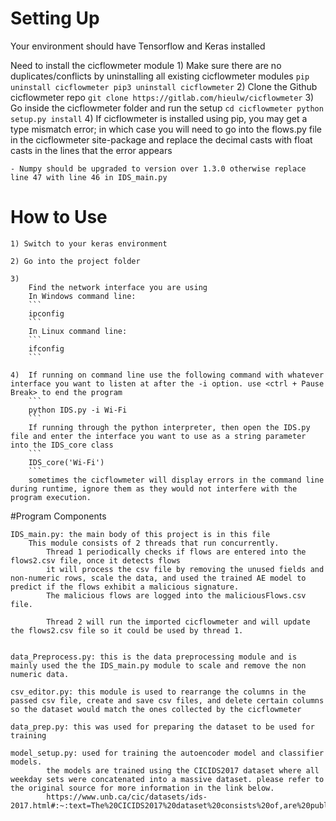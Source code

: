 # Setting Up
Your environment should have Tensorflow and Keras installed

Need to install the cicflowmeter module 
	1) Make sure there are no duplicates/conflicts by uninstalling all existing cicflowmeter modules
	```
	pip uninstall cicflowmeter
	pip3 uninstall cicflowmeter
	```
	2) Clone the Github cicflowmeter repo
			```
			git clone https://gitlab.com/hieulw/cicflowmeter
			```
	3) Go inside the cicflowmeter folder and run the setup 
			```
			cd cicflowmeter
			python setup.py install
			```
	4) If cicflowmeter is installed using pip, you may get a type mismatch error; in which case you will need to go into the flows.py file in the cicflowmeter 	site-package and replace the decimal casts with float casts in the lines that the error appears 
	
	- Numpy should be upgraded to version over 1.3.0 otherwise replace line 47 with line 46 in IDS_main.py
	
	

# How to Use
	1) Switch to your keras environment
	
	2) Go into the project folder
	
	3) 
		Find the network interface you are using
		In Windows command line:
		```
		ipconfig
		```
		In Linux command line:
		```
		ifconfig
		```
		
	4)	If running on command line use the following command with whatever interface you want to listen at after the -i option. use <ctrl + Pause Break> to end the program
		```
		python IDS.py -i Wi-Fi
		```
		If running through the python interpreter, then open the IDS.py file and enter the interface you want to use as a string parameter into the IDS_core class
		```
		IDS_core('Wi-Fi')
		```
		sometimes the cicflowmeter will display errors in the command line during runtime, ignore them as they would not interfere with the program execution.
		
#Program Components

	IDS_main.py: the main body of this project is in this file
		This module consists of 2 threads that run concurrently. 
			Thread 1 periodically checks if flows are entered into the flows2.csv file, once it detects flows 
			it will process the csv file by removing the unused fields and non-numeric rows, scale the data, and used the trained AE model to predict if the flows exhibit a malicious signature. 
			The malicious flows are logged into the maliciousFlows.csv file.

			Thread 2 will run the imported cicflowmeter and will update the flows2.csv file so it could be used by thread 1.  
			
			
	data_Preprocess.py: this is the data preprocessing module and is mainly used the the IDS_main.py module to scale and remove the non numeric data. 
	
	csv_editor.py: this module is used to rearrange the columns in the passed csv file, create and save csv files, and delete certain columns so the dataset would match the ones collected by the cicflowmeter
	
	data_prep.py: this was used for preparing the dataset to be used for training
	
	model_setup.py: used for training the autoencoder model and classifier models.
			the models are trained using the CICIDS2017 dataset where all weekday sets were concatenated into a massive dataset. please refer to the original source for more information in the link below.
			https://www.unb.ca/cic/datasets/ids-2017.html#:~:text=The%20CICIDS2017%20dataset%20consists%20of,are%20publicly%20available%20for%20researchers.
	
	
	
